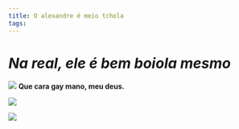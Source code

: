 ```yaml
---
title: O alexandre é meio tchola
tags:
---
```

# *Na real, ele é bem boiola mesmo*
![](https://images-wixmp-ed30a86b8c4ca887773594c2.wixmp.com/f/1225c7c5-73d0-44cc-8424-7bcfcf20ba94/dex9i5e-bf92670c-0e41-4e9d-87f1-38f04a863b61.jpg?token=eyJ0eXAiOiJKV1QiLCJhbGciOiJIUzI1NiJ9.eyJzdWIiOiJ1cm46YXBwOjdlMGQxODg5ODIyNjQzNzNhNWYwZDQxNWVhMGQyNmUwIiwiaXNzIjoidXJuOmFwcDo3ZTBkMTg4OTgyMjY0MzczYTVmMGQ0MTVlYTBkMjZlMCIsIm9iaiI6W1t7InBhdGgiOiJcL2ZcLzEyMjVjN2M1LTczZDAtNDRjYy04NDI0LTdiY2ZjZjIwYmE5NFwvZGV4OWk1ZS1iZjkyNjcwYy0wZTQxLTRlOWQtODdmMS0zOGYwNGE4NjNiNjEuanBnIn1dXSwiYXVkIjpbInVybjpzZXJ2aWNlOmZpbGUuZG93bmxvYWQiXX0.xK2eedLQmjnhHZN1bOWeShdUnJVhFcvtI7p-_YeH4ag)
**Que cara gay mano, meu deus.**

![](https://www.youtube.com/watch?v=EgcbnqOWta4)

![](https://i.pinimg.com/originals/33/7a/f3/337af398877b856f25624144420a5230.gif)